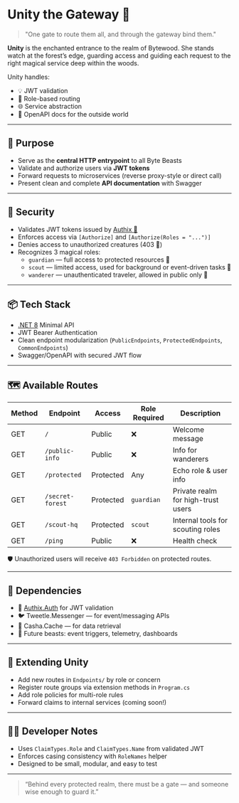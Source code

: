 # Unity the Gateway 🦄

> "One gate to route them all, and through the gateway bind them."

**Unity** is the enchanted entrance to the realm of Bytewood. She stands watch at the forest’s edge, guarding access and guiding each request to the right magical service deep within the woods.

Unity handles:

- 💡 JWT validation
- 🔁 Role-based routing
- 🌐 Service abstraction
- 📜 OpenAPI docs for the outside world

---

## 🔧 Purpose

- Serve as the **central HTTP entrypoint** to all Byte Beasts
- Validate and authorize users via **JWT tokens**
- Forward requests to microservices (reverse proxy-style or direct call)
- Present clean and complete **API documentation** with Swagger

---

## 🔐 Security

- Validates JWT tokens issued by [Authix 🐉](../Authix.Auth)
- Enforces access via `[Authorize]` and `[Authorize(Roles = "...")]`
- Denies access to unauthorized creatures (403 🛑)
- Recognizes 3 magical roles:
  - `guardian` — full access to protected resources 🌳
  - `scout` — limited access, used for background or event-driven tasks 🦊
  - `wanderer` — unauthenticated traveler, allowed in public only 🌿

---

## 📦 Tech Stack

- [.NET 8](https://dotnet.microsoft.com/en-us/download/dotnet/8.0) Minimal API
- JWT Bearer Authentication
- Clean endpoint modularization (`PublicEndpoints`, `ProtectedEndpoints`, `CommonEndpoints`)
- Swagger/OpenAPI with secured JWT flow

---

## 🗺️ Available Routes

| Method | Endpoint           | Access        | Role Required | Description                              |
|--------|--------------------|---------------|---------------|------------------------------------------|
| GET    | `/`                | Public        | ❌             | Welcome message                          |
| GET    | `/public-info`     | Public        | ❌             | Info for wanderers                       |
| GET    | `/protected`       | Protected     | Any           | Echo role & user info                    |
| GET    | `/secret-forest`   | Protected     | `guardian`    | Private realm for high-trust users       |
| GET    | `/scout-hq`        | Protected     | `scout`       | Internal tools for scouting roles        |
| GET    | `/ping`            | Public        | ❌             | Health check                             |

🛡️ Unauthorized users will receive `403 Forbidden` on protected routes.

---

## 🔌 Dependencies

- 🔐 [Authix.Auth](../Authix.Auth) for JWT validation
- 🐦 Tweetle.Messenger — for event/messaging APIs
- 🐢 Casha.Cache — for data retrieval
- 🧠 Future beasts: event triggers, telemetry, dashboards

---

## 🧩 Extending Unity

- Add new routes in `Endpoints/` by role or concern
- Register route groups via extension methods in `Program.cs`
- Add role policies for multi-role rules
- Forward claims to internal services (coming soon!)

---

## 🧙‍♀️ Developer Notes

- Uses `ClaimTypes.Role` and `ClaimTypes.Name` from validated JWT
- Enforces casing consistency with `RoleNames` helper
- Designed to be small, modular, and easy to test

---

> “Behind every protected realm, there must be a gate — and someone wise enough to guard it.”